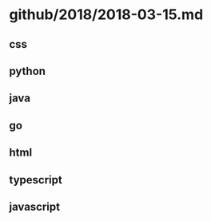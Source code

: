# github/2018/2018-03-15.md



## css



## python



## java



## go



## html



## typescript



## javascript
